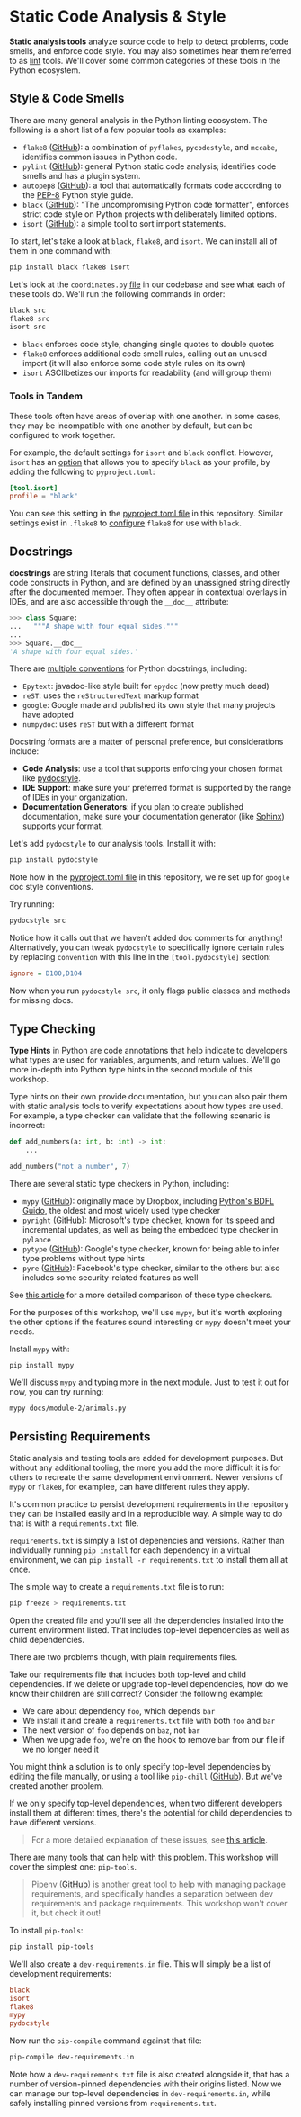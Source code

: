 # Static Code Analysis & Style
**Static analysis tools** analyze source code to help to detect problems, code smells, and enforce code style.  You may also sometimes hear them referred to as [lint](https://en.wikipedia.org/wiki/Lint_(software)) tools.  We'll cover some common categories of these tools in the Python ecosystem.

## Style & Code Smells

There are many general analysis in the Python linting ecosystem.  The following is a short list of a few popular tools as examples:

- `flake8` ([GitHub](https://github.com/PyCQA/flake8)): a combination of `pyflakes`, `pycodestyle`, and `mccabe`, identifies common issues in Python code.
- `pylint` ([GitHub](https://github.com/PyCQA/pylint)): general Python static code analysis; identifies code smells and has a plugin system.
- `autopep8` ([GitHub](https://github.com/hhatto/autopep8)): a tool that automatically formats code according to the [PEP-8](https://peps.python.org/pep-0008/) Python style guide.
- `black` ([GitHub](https://github.com/psf/black)): "The uncompromising Python code formatter", enforces strict code style on Python projects with deliberately limited options.
- `isort` ([GitHub](https://github.com/PyCQA/isort)): a simple tool to sort import statements.

To start, let's take a look at `black`, `flake8`, and `isort`.  We can install all of them in one command with:

```sh
pip install black flake8 isort
```

Let's look at the `coordinates.py` [file](../../../src/distance_matrix/models/coordinates.py) in our codebase and see what each of these tools do.  We'll run the following commands in order:

```sh
black src
flake8 src
isort src
```

- `black` enforces code style, changing single quotes to double quotes
- `flake8` enforces additional code smell rules, calling out an unused import (it will also enforce some code style rules on its own)
- `isort` ASCIIbetizes our imports for readability (and will group them)

### Tools in Tandem

These tools often have areas of overlap with one another.  In some cases, they may be incompatible with one another by default, but can be configured to work together.

For example, the default settings for `isort` and `black` conflict.  However, `isort` has an [option](https://pycqa.github.io/isort/docs/configuration/black_compatibility.html) that allows you to specify `black` as your profile, by adding the following to `pyproject.toml`:

```toml
[tool.isort]
profile = "black"
```

You can see this setting in the [pyproject.toml file](../../../pyproject.toml) in this repository.  Similar settings exist in `.flake8` to [configure](https://black.readthedocs.io/en/stable/guides/using_black_with_other_tools.html#flake8) `flake8` for use with `black`.

## Docstrings

**docstrings** are string literals that document functions, classes, and other code constructs in Python, and are defined by an unassigned string directly after the documented member. They often appear in contextual overlays in IDEs, and are also accessible through the `__doc__` attribute:

```py
>>> class Square:
...   """A shape with four equal sides.""" 
... 
>>> Square.__doc__
'A shape with four equal sides.'
```

There are [multiple conventions](https://stackoverflow.com/a/24385103) for Python docstrings, including:

- `Epytext`: javadoc-like style built for `epydoc` (now pretty much dead)
- `reST`: uses the `reStructuredText` markup format
- `google`: Google made and published its own style that many projects have adopted
- `numpydoc`: uses `reST` but with a different format

Docstring formats are a matter of personal preference, but considerations include:
- **Code Analysis**: use a tool that supports enforcing your chosen format like [pydocstyle](https://www.pydocstyle.org/en/stable/usage.html).
- **IDE Support**: make sure your preferred format is supported by the range of IDEs in your organization.
- **Documentation Generators**: if you plan to create published documentation, make sure your documentation generator (like [Sphinx](https://www.sphinx-doc.org/en/master/)) supports your format.

Let's add `pydocstyle` to our analysis tools.  Install it with:

```sh
pip install pydocstyle
```

Note how in the [pyproject.toml file](../../../pyproject.toml) in this repository, we're set up for `google` doc style conventions.

Try running:

```sh
pydocstyle src
```

Notice how it calls out that we haven't added doc comments for anything!  Alternatively, you can tweak `pydocstyle` to specifically ignore certain rules by replacing `convention` with this line in the `[tool.pydocstyle]` section:

```ini
ignore = D100,D104
```

Now when you run `pydocstyle src`, it only flags public classes and methods for missing docs.


## Type Checking

**Type Hints** in Python are code annotations that help indicate to developers what types are used for variables, arguments, and return values.  We'll go more in-depth into Python type hints in the second module of this workshop.

Type hints on their own provide documentation, but you can also pair them with static analysis tools to verify expectations about how types are used.  For example, a type checker can validate that the following scenario is incorrect:

```py
def add_numbers(a: int, b: int) -> int:
    ...

add_numbers("not a number", 7)
```

There are several static type checkers in Python, including:

- `mypy` ([GitHub](https://github.com/python/mypy)): originally made by Dropbox, including [Python's BDFL Guido](https://gvanrossum.github.io/), the oldest and most widely used type checker
- `pyright` ([GitHub](https://github.com/microsoft/pyright)): Microsoft's type checker, known for its speed and incremental updates, as well as being the embedded type checker in `pylance`
- `pytype` ([GitHub](https://github.com/google/pytype)): Google's type checker, known for being able to infer type problems without type hints
- `pyre` ([GitHub](https://github.com/facebook/pyre-check)): Facebook's type checker, similar to the others but also includes some security-related features as well

See [this article](https://www.infoworld.com/article/3575079/4-python-type-checkers-to-keep-your-code-clean.html) for a more detailed comparison of these type checkers.

For the purposes of this workshop, we'll use `mypy`, but it's worth exploring the other options if the features sound interesting or `mypy` doesn't meet your needs.

Install `mypy` with:

```sh
pip install mypy
```

We'll discuss `mypy` and typing more in the next module.  Just to test it out for now, you can try running:

```sh
mypy docs/module-2/animals.py
```

## Persisting Requirements
Static analysis and testing tools are added for development purposes.  But without any additional tooling, the more you add the more difficult it is for others to recreate the same development environment.  Newer versions of `mypy` or `flake8`, for examplee, can have different rules they apply.

It's common practice to persist development requirements in the repository they can be installed easily and in a reproducible way.  A simple way to do that is with a `requirements.txt` file.

`requirements.txt` is simply a list of depenencies and versions.  Rather than individually running `pip install` for each dependency in a virtual environment, we can `pip install -r requirements.txt` to install them all at once.

The simple way to create a `requirements.txt` file is to run:

```sh
pip freeze > requirements.txt
```

Open the created file and you'll see all the dependencies installed into the current environment listed.  That includes top-level dependencies as well as child dependencies.

There are two problems though, with plain requirements files.

Take our requirements file that includes both top-level and child dependencies.  If we delete or upgrade top-level dependencies, how do we know their children are still correct?  Consider the following example:

- We care about dependency `foo`, which depends `bar`
- We install it and create a `requirements.txt` file with both `foo` and `bar`
- The next version of `foo` depends on `baz`, not `bar`
- When we upgrade `foo`, we're on the hook to remove `bar` from our file if we no longer need it

You might think a solution is to only specify top-level dependencies by editing the file manually, or using a tool like `pip-chill` ([GitHub](https://github.com/rbanffy/pip-chill)).  But we've created another problem.

If we only specify top-level dependencies, when two different developers install them at different times, there's the potential for child dependencies to have different versions.

> For a more detailed explanation of these issues, see [this article](https://modelpredict.com/wht-requirements-txt-is-not-enough).

There are many tools that can help with this problem.  This workshop will cover the simplest one: `pip-tools`.

> Pipenv ([GitHub](https://github.com/pypa/pipenv)) is another great tool to help with managing package requirements, and specifically handles a separation between dev requirements and package requirements.  This workshop won't cover it, but check it out!

To install `pip-tools`:

```sh
pip install pip-tools
```

We'll also create a `dev-requirements.in` file.  This will simply be a list of development requirements:

```ini
black
isort
flake8
mypy
pydocstyle
```

Now run the `pip-compile` command against that file:

```sh
pip-compile dev-requirements.in
```

Note how a `dev-requirements.txt` file is also created alongside it, that has a number of version-pinned dependencies with their origins listed.  Now we can manage our top-level dependencies in `dev-requirements.in`, while safely installing pinned versions from `requirements.txt`.

